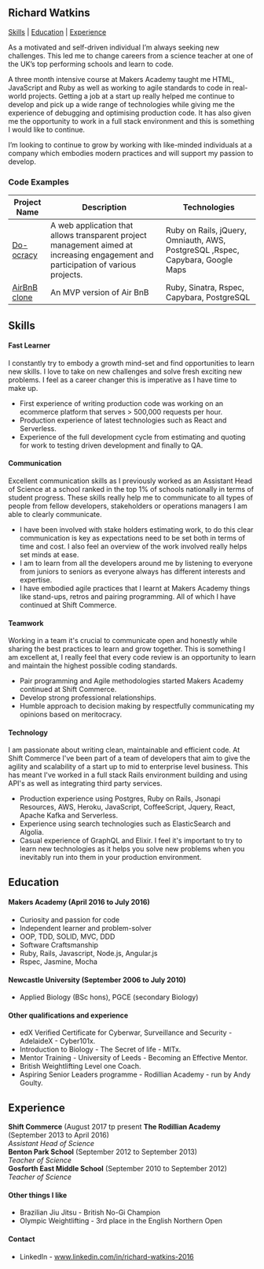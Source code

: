 ## Richard Watkins

[Skills](#Skills) | [Education](#Education) | [Experience](#Experience)

As a motivated and self-driven individual I’m always seeking new challenges. This led me to change careers from a science teacher at one of the UK’s top performing schools and learn to code.
 
A three month intensive course at Makers Academy taught me HTML, JavaScript and Ruby as well as working to agile standards to code in real-world projects. Getting a job at a start up really helped me continue to develop and pick up a wide range of technologies while giving me the experience of debugging and optimising production code. It has also given me the opportunity to work in a full stack environment and this is something I would like to continue.
 
I’m looking to continue to grow by working with like-minded individuals at a company which embodies modern practices and will support my passion to develop.

### Code Examples

| Project Name        | Description         | Technologies        |
|-------------------------|-------------------------|-------------------------|
| [Do-ocracy](https://github.com/RichardWatkins1/doocracy)| A web application that allows transparent project management aimed at increasing engagement and participation of various projects. | Ruby on Rails, jQuery, Omniauth, AWS, PostgreSQL ,Rspec, Capybara, Google Maps |
| [AirBnB clone](https://github.com/RichardWatkins1/arrrgbnb)               | An MVP version of Air BnB                                                         | Ruby, Sinatra, Rspec, Capybara, PostgreSQL               |

## <a name="Skills">Skills</a>

#### Fast Learner

I constantly try to embody a growth mind-set and find opportunities to learn new skills. I love to take on new challenges and solve fresh exciting new problems. I feel as a career changer this is imperative as I have time to make up. 

- First experience of writing production code was working on an ecommerce platform that serves > 500,000 requests per hour.
- Production experience of latest technologies such as React and Serverless.
- Experience of the full development cycle from estimating and quoting for work to testing driven development and finally to QA.

#### Communication

Excellent communication skills as I previously worked as an Assistant Head of Science at a school ranked in the top 1% of schools nationally in terms of student progress. These skills really help me to communicate to all types of people from fellow developers, stakeholders or operations managers I am able to clearly communicate.

-	I have been involved with stake holders estimating work, to do this clear communication is key as expectations need to be set both in terms of time and cost. I also feel an overview of the work involved really helps set minds at ease.
-	I am to learn from all the developers around me by listening to everyone from juniors to seniors as everyone always has different interests and expertise.
-	I have embodied agile practices that I learnt at Makers Academy things like stand-ups, retros and pairing programming. All of which I have continued at Shift Commerce.


#### Teamwork

Working in a team it's crucial to communicate open and honestly while sharing the best practices to learn and grow together. This is something I am excellent at, I really feel that every code review is an opportunity to learn and maintain the highest possible coding standards.

- Pair programming and Agile methodologies started Makers Academy continued at Shift Commerce.
- Develop strong professional relationships.
- Humble approach to decision making by respectfully communicating my opinions based on meritocracy.


#### Technology

I am passionate about writing clean, maintainable and efficient code. At Shift Commerce I've been part of a team of developers that aim to give the agility and scalability of a start up to mid to enterprise level business. This has meant I've worked in a full stack Rails environment building and using API's as well as integrating third party services.

- Production experience using Postgres, Ruby on Rails, Jsonapi Resources, AWS, Heroku, JavaScript, CoffeeScript, Jquery, React, Apache Kafka and Serverless.
- Experience using search technologies such as ElasticSearch and Algolia.
- Casual experience of GraphQL and Elixir. I feel it's important to try to learn new technologies as it helps you solve new problems when you inevitably run into them in your production environment.

## <a name="Education">Education</a>

#### Makers Academy (April 2016 to July 2016)

- Curiosity and passion for code
- Independent learner and problem-solver
- OOP, TDD, SOLID, MVC, DDD
- Software Craftsmanship
- Ruby, Rails, Javascript, Node.js, Angular.js
- Rspec, Jasmine, Mocha

#### Newcastle University (September 2006 to July 2010)

- Applied Biology (BSc hons), PGCE (secondary Biology)

#### Other qualifications and experience

- edX Verified Certificate for Cyberwar, Surveillance and Security - AdelaideX -  Cyber101x.
- Introduction to Biology - The Secret of life - MITx.
- Mentor Training - University  of Leeds - Becoming an Effective Mentor.
- British Weightlifting Level one Coach.
- Aspiring Senior  Leaders programme - Rodillian Academy - run by Andy Goulty.

## <a name="Experience">Experience</a>

**Shift Commerce** (August 2017 tp present
**The Rodillian Academy** (September 2013 to April 2016)    
*Assistant Head of Science*  
**Benton Park School** (September 2012 to September 2013)   
*Teacher of Science*  
**Gosforth East Middle School** (September 2010 to September 2012)   
*Teacher of Science*

#### Other things I like

- Brazilian Jiu Jitsu - British No-Gi Champion 
- Olympic Weightlifting - 3rd place in the English Northern Open

#### Contact

- LinkedIn - www.linkedin.com/in/richard-watkins-2016
